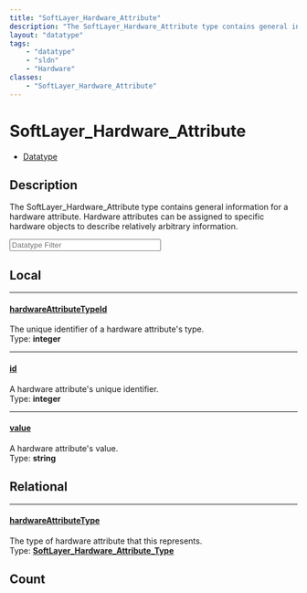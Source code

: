 ```yaml
---
title: "SoftLayer_Hardware_Attribute"
description: "The SoftLayer_Hardware_Attribute type contains general information for a hardware attribute. Hardware attributes can be... "
layout: "datatype"
tags:
    - "datatype"
    - "sldn"
    - "Hardware"
classes:
    - "SoftLayer_Hardware_Attribute"
---
```


# SoftLayer_Hardware_Attribute
<div id='service-datatype'>
    <ul id='sldn-reference-tabs'>
        <li id='datatype'> <a href='/reference/datatypes/SoftLayer_Hardware_Attribute' >Datatype</a></li>
    </ul>
</div>

## Description 
The SoftLayer_Hardware_Attribute type contains general information for a hardware attribute. Hardware attributes can be assigned to specific hardware objects to describe relatively arbitrary information. 





<!-- Filer BEGIN -->
<div class="view-filters">
        <div class="clearfix">
            <div class="search-input-box">
                <input placeholder="Datatype Filter" onkeyup="titleSearch(inputId='prop-input', divId='properties', elementClass='prop-row')" 
                    type="text" id="prop-input" value="" size="30" maxlength="128" class="form-text">
            </div>
        </div>
</div>
<!-- Filer END -->

<div id="properties" class="content">
<div id="localProperties" class="prop-content" >

## Local
<div class="prop-row">

-----
[hardwareAttributeTypeId]: #hardwareattributetypeid
#### [hardwareAttributeTypeId]
The unique identifier of a hardware attribute's type.  
<span class="type-label">Type: </span>**integer**


</div>
<div class="prop-row">

-----
[id]: #id
#### [id]
A hardware attribute's unique identifier.  
<span class="type-label">Type: </span>**integer**


</div>
<div class="prop-row">

-----
[value]: #value
#### [value]
A hardware attribute's value.  
<span class="type-label">Type: </span>**string**


</div>
</div>
<!-- LOCAL PROPERTY END -->

<div id="relationalProperties"  class="prop-content" >

## Relational
<div class="prop-row">

-----
[hardwareAttributeType]: #hardwareattributetype
#### [hardwareAttributeType]
The type of hardware attribute that this represents.  
<span class="type-label">Type: </span>**<a href='/reference/datatypes/SoftLayer_Hardware_Attribute_Type'>SoftLayer_Hardware_Attribute_Type </a>**


</div>

## Count
</div>


